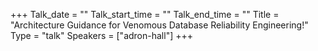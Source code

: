 +++
Talk_date = ""
Talk_start_time = ""
Talk_end_time = ""
Title = "Architecture Guidance for Venomous Database Reliability Engineering!"
Type = "talk"
Speakers = ["adron-hall"]
+++


